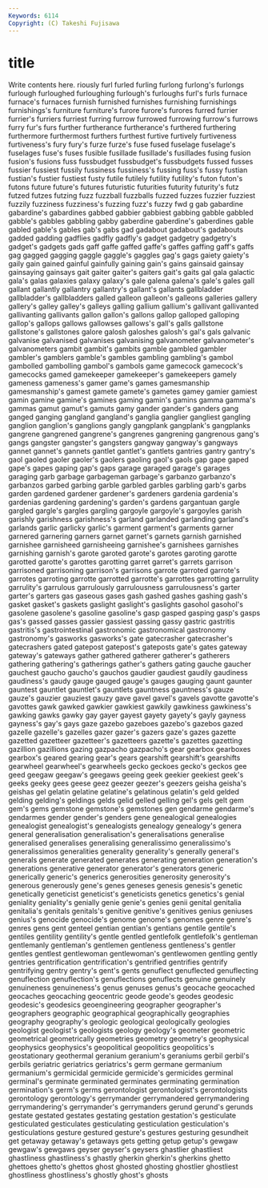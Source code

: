 ```yaml
---
Keywords: 6114 
Copyright: (C) Takeshi Fujisawa
---
```


# title

Write contents here.
riously furl
furled furling furlong furlong's furlongs furlough furloughed furloughing furlough's furloughs
furl's furls furnace furnace's furnaces furnish furnished furnishes furnishing furnishings
furnishings's furniture furniture's furore furore's furores furred furrier furrier's furriers
furriest furring furrow furrowed furrowing furrow's furrows furry fur's furs
further furtherance furtherance's furthered furthering furthermore furthermost furthers furthest furtive
furtively furtiveness furtiveness's fury fury's furze furze's fuse fused fuselage
fuselage's fuselages fuse's fuses fusible fusillade fusillade's fusillades fusing fusion
fusion's fusions fuss fussbudget fussbudget's fussbudgets fussed fusses fussier fussiest
fussily fussiness fussiness's fussing fuss's fussy fustian fustian's fustier fustiest
fusty futile futilely futility futility's futon futon's futons future future's
futures futuristic futurities futurity futurity's futz futzed futzes futzing fuzz
fuzzball fuzzballs fuzzed fuzzes fuzzier fuzziest fuzzily fuzziness fuzziness's fuzzing
fuzz's fuzzy fwd g gab gabardine gabardine's gabardines gabbed gabbier
gabbiest gabbing gabble gabbled gabble's gabbles gabbling gabby gaberdine gaberdine's
gaberdines gable gabled gable's gables gab's gabs gad gadabout gadabout's
gadabouts gadded gadding gadflies gadfly gadfly's gadget gadgetry gadgetry's gadget's
gadgets gads gaff gaffe gaffed gaffe's gaffes gaffing gaff's gaffs
gag gagged gagging gaggle gaggle's gaggles gag's gags gaiety gaiety's
gaily gain gained gainful gainfully gaining gain's gains gainsaid gainsay
gainsaying gainsays gait gaiter gaiter's gaiters gait's gaits gal gala
galactic gala's galas galaxies galaxy galaxy's gale galena galena's gale's
gales gall gallant gallantly gallantry gallantry's gallant's gallants gallbladder gallbladder's
gallbladders galled galleon galleon's galleons galleries gallery gallery's galley galley's
galleys galling gallium gallium's gallivant gallivanted gallivanting gallivants gallon gallon's
gallons gallop galloped galloping gallop's gallops gallows gallowses gallows's gall's
galls gallstone gallstone's gallstones galore galosh galoshes galosh's gal's gals
galvanic galvanise galvanised galvanises galvanising galvanometer galvanometer's galvanometers gambit gambit's
gambits gamble gambled gambler gambler's gamblers gamble's gambles gambling gambling's
gambol gambolled gambolling gambol's gambols game gamecock gamecock's gamecocks gamed
gamekeeper gamekeeper's gamekeepers gamely gameness gameness's gamer game's games gamesmanship
gamesmanship's gamest gamete gamete's gametes gamey gamier gamiest gamin gamine
gamine's gamines gaming gamin's gamins gamma gamma's gammas gamut gamut's
gamuts gamy gander gander's ganders gang ganged ganging gangland gangland's
ganglia ganglier gangliest gangling ganglion ganglion's ganglions gangly gangplank gangplank's
gangplanks gangrene gangrened gangrene's gangrenes gangrening gangrenous gang's gangs gangster
gangster's gangsters gangway gangway's gangways gannet gannet's gannets gantlet gantlet's
gantlets gantries gantry gantry's gaol gaoled gaoler gaoler's gaolers gaoling
gaol's gaols gap gape gaped gape's gapes gaping gap's gaps
garage garaged garage's garages garaging garb garbage garbageman garbage's garbanzo
garbanzo's garbanzos garbed garbing garble garbled garbles garbling garb's garbs
garden gardened gardener gardener's gardeners gardenia gardenia's gardenias gardening gardening's
garden's gardens gargantuan gargle gargled gargle's gargles gargling gargoyle gargoyle's
gargoyles garish garishly garishness garishness's garland garlanded garlanding garland's garlands
garlic garlicky garlic's garment garment's garments garner garnered garnering garners
garnet garnet's garnets garnish garnished garnishee garnisheed garnisheeing garnishee's garnishees
garnishes garnishing garnish's garote garoted garote's garotes garoting garotte garotted
garotte's garottes garotting garret garret's garrets garrison garrisoned garrisoning garrison's
garrisons garrote garroted garrote's garrotes garroting garrotte garrotted garrotte's garrottes
garrotting garrulity garrulity's garrulous garrulously garrulousness garrulousness's garter garter's garters
gas gaseous gases gash gashed gashes gashing gash's gasket gasket's
gaskets gaslight gaslight's gaslights gasohol gasohol's gasolene gasolene's gasoline gasoline's
gasp gasped gasping gasp's gasps gas's gassed gasses gassier gassiest
gassing gassy gastric gastritis gastritis's gastrointestinal gastronomic gastronomical gastronomy gastronomy's
gasworks gasworks's gate gatecrasher gatecrasher's gatecrashers gated gatepost gatepost's gateposts
gate's gates gateway gateway's gateways gather gathered gatherer gatherer's gatherers
gathering gathering's gatherings gather's gathers gating gauche gaucher gauchest gaucho
gaucho's gauchos gaudier gaudiest gaudily gaudiness gaudiness's gaudy gauge gauged
gauge's gauges gauging gaunt gaunter gauntest gauntlet gauntlet's gauntlets gauntness
gauntness's gauze gauze's gauzier gauziest gauzy gave gavel gavel's gavels
gavotte gavotte's gavottes gawk gawked gawkier gawkiest gawkily gawkiness gawkiness's
gawking gawks gawky gay gayer gayest gayety gayety's gayly gayness
gayness's gay's gays gaze gazebo gazeboes gazebo's gazebos gazed gazelle
gazelle's gazelles gazer gazer's gazers gaze's gazes gazette gazetted gazetteer
gazetteer's gazetteers gazette's gazettes gazetting gazillion gazillions gazing gazpacho gazpacho's
gear gearbox gearboxes gearbox's geared gearing gear's gears gearshift gearshift's
gearshifts gearwheel gearwheel's gearwheels gecko geckoes gecko's geckos gee geed
geegaw geegaw's geegaws geeing geek geekier geekiest geek's geeks geeky
gees geese geez geezer geezer's geezers geisha geisha's geishas gel
gelatin gelatine gelatine's gelatinous gelatin's geld gelded gelding gelding's geldings
gelds gelid gelled gelling gel's gels gelt gem gem's gems
gemstone gemstone's gemstones gen gendarme gendarme's gendarmes gender gender's genders
gene genealogical genealogies genealogist genealogist's genealogists genealogy genealogy's genera general
generalisation generalisation's generalisations generalise generalised generalises generalising generalissimo generalissimo's generalissimos
generalities generality generality's generally general's generals generate generated generates generating
generation generation's generations generative generator generator's generators generic generically generic's
generics generosities generosity generosity's generous generously gene's genes geneses genesis
genesis's genetic genetically geneticist geneticist's geneticists genetics genetics's genial geniality
geniality's genially genie genie's genies genii genital genitalia genitalia's genitals
genitals's genitive genitive's genitives genius geniuses genius's genocide genocide's genome
genome's genomes genre genre's genres gens gent genteel gentian gentian's
gentians gentile gentile's gentiles gentility gentility's gentle gentled gentlefolk gentlefolk's
gentleman gentlemanly gentleman's gentlemen gentleness gentleness's gentler gentles gentlest gentlewoman
gentlewoman's gentlewomen gentling gently gentries gentrification gentrification's gentrified gentrifies gentrify
gentrifying gentry gentry's gent's gents genuflect genuflected genuflecting genuflection genuflection's
genuflections genuflects genuine genuinely genuineness genuineness's genus genuses genus's geocache
geocached geocaches geocaching geocentric geode geode's geodes geodesic geodesic's geodesics
geoengineering geographer geographer's geographers geographic geographical geographically geographies geography geography's
geologic geological geologically geologies geologist geologist's geologists geology geology's geometer
geometric geometrical geometrically geometries geometry geometry's geophysical geophysics geophysics's geopolitical
geopolitics geopolitics's geostationary geothermal geranium geranium's geraniums gerbil gerbil's gerbils
geriatric geriatrics geriatrics's germ germane germanium germanium's germicidal germicide germicide's
germicides germinal germinal's germinate germinated germinates germinating germination germination's germ's
germs gerontologist gerontologist's gerontologists gerontology gerontology's gerrymander gerrymandered gerrymandering gerrymandering's
gerrymander's gerrymanders gerund gerund's gerunds gestate gestated gestates gestating gestation
gestation's gesticulate gesticulated gesticulates gesticulating gesticulation gesticulation's gesticulations gesture gestured
gesture's gestures gesturing gesundheit get getaway getaway's getaways gets getting
getup getup's gewgaw gewgaw's gewgaws geyser geyser's geysers ghastlier ghastliest
ghastliness ghastliness's ghastly gherkin gherkin's gherkins ghetto ghettoes ghetto's ghettos
ghost ghosted ghosting ghostlier ghostliest ghostliness ghostliness's ghostly ghost's ghosts
